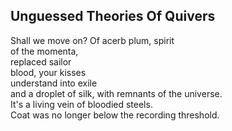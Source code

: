 Unguessed Theories Of Quivers
-----------------------------
Shall we move on? Of acerb plum, spirit  
of the momenta,  
replaced sailor  
blood, your kisses  
understand into exile  
and a droplet of silk, with remnants of the universe.  
It's a living vein of bloodied steels.  
Coat was no longer below the recording threshold.  
